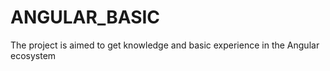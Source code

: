 # ANGULAR_BASIC
The project is aimed to get knowledge and basic experience in the Angular ecosystem
